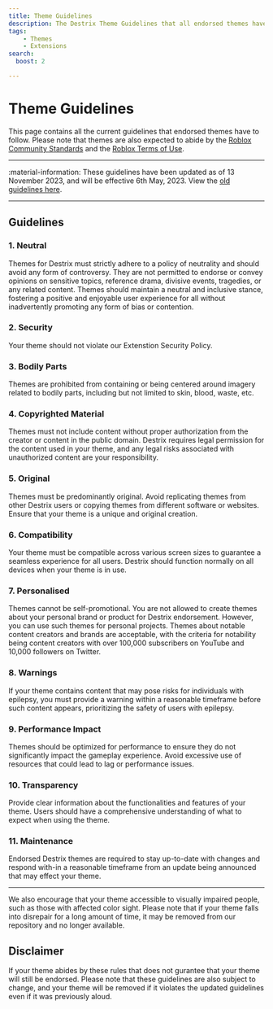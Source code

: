 ```yaml
---
title: Theme Guidelines
description: The Destrix Theme Guidelines that all endorsed themes have to abide by.
tags:
    - Themes
    - Extensions
search:
  boost: 2

---
```


# Theme Guidelines
This page contains all the current guidelines that endorsed themes have to follow. Please note that themes are also expected to abide by the [Roblox Community Standards](https://en.help.roblox.com/hc/en-us/articles/203313410-Roblox-Community-Standards) and the [Roblox Terms of Use](https://en.help.roblox.com/hc/en-us/articles/115004647846-Roblox-Terms-of-Use).

---

:material-information: These guidelines have been updated as of 13 November 2023, and will be effective 6th May, 2023. View the [old guidelines here](/Extensions/Themes/Creating/Guidelines_archive_1/).

---
## Guidelines

### __1. Neutral__
Themes for Destrix must strictly adhere to a policy of neutrality and should avoid any form of controversy. They are not permitted to endorse or convey opinions on sensitive topics, reference drama, divisive events, tragedies, or any related content. Themes should maintain a neutral and inclusive stance, fostering a positive and enjoyable user experience for all without inadvertently promoting any form of bias or contention.

### __2. Security__
Your theme should not violate our Extenstion Security Policy.

### __3. Bodily Parts__
Themes are prohibited from containing or being centered around imagery related to bodily parts, including but not limited to skin, blood, waste, etc.

### __4. Copyrighted Material__
Themes must not include content without proper authorization from the creator or content in the public domain. Destrix requires legal permission for the content used in your theme, and any legal risks associated with unauthorized content are your responsibility.

### __5. Original__
Themes must be predominantly original. Avoid replicating themes from other Destrix users or copying themes from different software or websites. Ensure that your theme is a unique and original creation.

### __6. Compatibility__
Your theme must be compatible across various screen sizes to guarantee a seamless experience for all users. Destrix should function normally on all devices when your theme is in use.

### __7. Personalised__
Themes cannot be self-promotional. You are not allowed to create themes about your personal brand or product for Destrix endorsement. However, you can use such themes for personal projects. Themes about notable content creators and brands are acceptable, with the criteria for notability being content creators with over 100,000 subscribers on YouTube and 10,000 followers on Twitter.

### __8. Warnings__
If your theme contains content that may pose risks for individuals with epilepsy, you must provide a warning within a reasonable timeframe before such content appears, prioritizing the safety of users with epilepsy.

### __9. Performance Impact__
Themes should be optimized for performance to ensure they do not significantly impact the gameplay experience. Avoid excessive use of resources that could lead to lag or performance issues.

### __10. Transparency__
Provide clear information about the functionalities and features of your theme. Users should have a comprehensive understanding of what to expect when using the theme.

### __11. Maintenance__
Endorsed Destrix themes are required to stay up-to-date with changes and respond with-in a reasonable timeframe from an update being announced that may effect your theme.

---

We also encourage that your theme accessible to visually impaired people, such as those with affected color sight. Please note that if your theme falls into disrepair for a long amount of time, it may be removed from our repository and no longer available.

## Disclaimer
If your theme abides by these rules that does not gurantee that your theme will still be endorsed. Please note that these guidelines are also subject to change, and your theme will be removed if it violates the updated guidelines even if it was previously aloud.